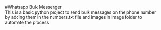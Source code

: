 #Whatsapp Bulk Messenger
<br>
This is a basic python project to send bulk messages on the phone number by adding them in the numbers.txt file and images in image folder to automate the process
